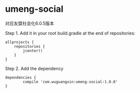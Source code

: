 # umeng-social
对应友盟社会化6.0.5版本

Step 1. Add it in your root build.gradle at the end of repositories:

	allprojects {
		repositories {
			jcenter()
		}
	}
  
Step 2. Add the dependency

	dependencies {
	        compile 'com.wuguangxin:umeng-social:1.0.0'
	}
